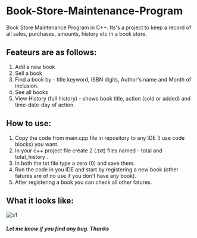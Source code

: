 # Book-Store-Maintenance-Program
Book Store Maintenance Program in C++.
Its's a project to keep a record of all sales, purchases, amounts, history etc in a book store.

## Feateurs are as follows:
1. Add a new book
2. Sell a book
3. Find a book by - title keyword, ISBN digits, Author's name and Month of inclusion.
4. See all books
5. View History (full history) - shows book title, action (sold or added) and time-date-day of action.

## How to use:
1. Copy the code from main.cpp file in repository to any IDE (I use code blocks) you want.
2. In your c++ project file create 2 (.txt) files named - total and total_history .
3. In both the txt file type a zero (0) and save them.
4. Run the code in you IDE and start by registering a new book (other fatures are of no use if you don't have any book).
5. After registering a book you can check all other fatures.

## What it looks like: 
![s1](https://user-images.githubusercontent.com/67362517/158045742-bb002200-0dc6-40d8-be13-c27455c5eac6.png)

##### Let me know if you find any bug. Thanks
